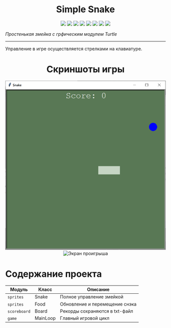 
<h1 align="center">Simple Snake</h1>

<p align="center">

<img src="https://img.shields.io/badge/made%20on-python-blue" >

<img src="https://img.shields.io/badge/with-turtle-brightgreen">

<img src="https://img.shields.io/github/license/jonotyan/Simple-Snake">

<img src="https://img.shields.io/badge/%20-%20-white" >

<img src="https://img.shields.io/github/stars/jonotyan/Simple-Snake">

<img src="https://img.shields.io/badge/%20more%20guides-here-informational">

<img src="https://img.shields.io/badge/you%20can-share%20%F0%9F%91%89-important">

<img src="Twitter badge	https://img.shields.io/twitter/url?url=https%3A%2F%2Fgithub.com%2Fjonotyan%2FSimple-Snake">
</p>

_Простенькая змейка с грфическим модулем Turtle_

---
Управление в игре осуществляется стрелками на клавиатуре.

<h1 align="center">Скриншоты игры</h1>

<p align="center">
  <img src="data/gamescreen.png", alt='Главный экран игры'>
  <img src="data/gameover.png", alt='Экран проигрыша'>
</p>

# Содержание проекта

| Модуль       | Класс    | Описание                       |
| ------------ | -------- | -------------------------------|
| `sprites`    | Snake    | Полное управление змейкой      |
| `sprites`    | Food     | Обновление и перемещение снэка |
| `scoreboard` | Board    | Рекорды сохраняются в txt-файл |
| `game      ` | MainLoop | Главный игровой цикл           |
